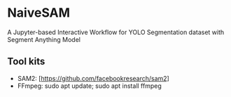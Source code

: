# NaiveSAM
A Jupyter-based Interactive Workflow for YOLO Segmentation dataset with Segment Anything Model


## Tool kits

* SAM2: [https://github.com/facebookresearch/sam2]
* FFmpeg: sudo apt update; sudo apt install ffmpeg
